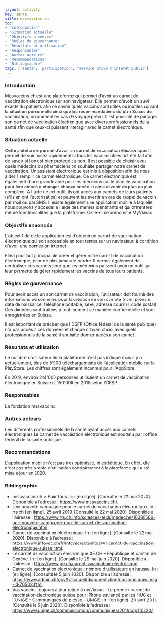 ```yaml
---
layout: activity
key: sante
title: mesvaccins.ch
toc:
- "Introduction"
- "Situation actuelle"
- "Objectifs annoncés"
- "Règles de gouvernance"
- "Résultats et utilisation"
- "Responsables"
- "Autres acteurs"
- "Recommandations"
- "Bibliographie"
tags: ['santé', 'participation', "service privé d'intérêt public"]
---
```


### Introduction

Mesvaccins.ch est une plateforme qui permet d’avoir un carnet de vaccination électronique
sur son navigateur. Elle permet d'avoir un suivi exacte du patients afin de savoir quels vaccins sont utiles ou inutiles suivant la
situation personnelle ainsi que les recommandations du plan Suisse de vaccination, notamment en cas de voyage prévu. Il est
possible de partager son carnet de vaccination électronique avec divers professionnels de
la santé afin que ceux-ci puissent interagir avec le carnet électronique.

### Situation actuelle

Cette plateforme permet d’avoir un carnet de vaccination électronique. Il permet de voir assez rapidement si tous les vaccins utiles ont
été fait afin de savoir si l’on est bien protégé ou non. Il est possible de choisir avec quels médecins ou pharmaciens on souhaite partager notre
carnet de vaccination. Un assistant électronique est mis à disposition afin de nous aider à remplir de carnet électronique. 
Ce carnet électronique est également d'une grande aide pour les médecins car le plan de vaccination peut être amené à changer chaque année et ainsi devenir de plus en plus complexe. A l'aide ce cet outil, ils ont accès aux carnets de leurs patients (s'ils en ont l'autorisation) et peuvent les avertir en cas de rappel de vaccin par mail ou par SMS.
Il existe également une application mobile à laquelle nous pouvons y accéder à l'aide des mêmes identifiants et qui offrent les même fonctionnalités que la plateforme. Celle-ci se prénomme MyViavac

### Objectifs annoncés

L’objectif de cette application est d’obtenir un carnet de vaccination électronique qui soit accessible en tout temps sur un navigateur, à condition d'avoir une connexion internet.

Ellea pour but principal de créer et gérer notre carnet de vaccination électronique, pour ne plus jamais le perdre. Il permet également de centraliser ces carnets pour que les médecins puissent avoir un outil qui leur permette de gérer rapidement les vaccins de tous leurs patients. 

### Règles de gouvernance

Pour avoir accès un son carnet de vaccination, l’utilisateur doit fournir des informations personnelles pour la création de son compte (nom, prénom, date de naissance, téléphone portable, sexe, adresse courriel, code postal). Ces données sont traitées à tout moment
de manière confidentielle et sont enregistrées en Suisse. 

Il est important de préciser que l'OSFP (Office fédéral de la santé publique) n'a pas accès à ces données et chaque citoyen choisi avec quels professionnels de la santé il souhaite donner accès à son carnet. 

### Résultats et utilisation

Le nombre d'utilisateur de la plateforme n'est pas indiqué mais il y a actuellement, plus de 5'000 téléchargements de l'application mobile sur le PlayStore. Les chiffres sont également inconnus pour l'AppStore.

En 2019, environ 214'000 personnes utilisaient un carnet de vaccination électronique en Suisse et 150'000 en 2018 selon l'OFSP.

### Responsables

La fondation mesvaccins 

### Autres acteurs

Les différents professionnels de la santé ayant accès aux carnets électroniques
Le carnet de vaccination électronique est soutenu par l'office fédéral de la santé publique.

### Recommandations

L'application mobile n'est pas très optimisée, ni esthétique. En effet, elle n'est pas très simple d'utilisation contrairement à la plateforme qui a été mise à jour en 2020.

### Bibliographie

* mesvaccins.ch > Pour tous. In : [en ligne]. [Consulté le 22 mai 2020]. Disponible à l’adresse : https://www.mesvaccins.ch/. 
* Une nouvelle campagne pour le carnet de vaccination électronique. In : rts.ch [en ligne]. 25 avril 2019. [Consulté le 22 mai 2020]. Disponible à l’adresse : https://www.rts.ch/info/sciences-tech/medecine/10388566-une-nouvelle-campagne-pour-le-carnet-de-vaccination-electronique.html. 
* Carnet de vaccination électronique. In : [en ligne]. [Consulté le 22 mai 2020]. Disponible à l’adresse : https://www.infovac.ch/fr/infovac/actualites/41-carnet-de-vaccination-electronique-suisse.html. 
* Le carnet de vaccination électronique GE.CH – République et canton de Genève. In : [en ligne]. [Consulté le 29 mai juin 2020]. Disponible à l’adresse : https://www.ge.ch/carnet-vaccination-electronique. 
* Carnet de vaccination électronique : nombre d’utilisateurs en hausse. In : [en ligne]. [Consulté le 5 juin 2020]. Disponible à l’adresse : https://www.admin.ch/gov/fr/accueil/documentation/communiques.msg-id-70502.html. 
* Vos vaccins toujours à jour grâce à myViavac - Le premier carnet de vaccination électronique suisse pour iPhone est lancé par les HUG et l’UNIGE - Communiqués de presse - UNIGE. In : [en ligne]. 20 avril 2011. [Consulté le 5 juin 2020]. Disponible à l’adresse : https://www.unige.ch/communication/communiques/2011/cdp110420/. 











